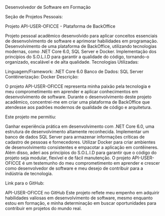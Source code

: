 Desenvolvedor de Software em Formação

Seção de Projetos Pessoais:

Projeto API-USER-OFICCE - Plataforma de BackOffice

Projeto pessoal acadêmico desenvolvido para aplicar conceitos essenciais de desenvolvimento de software e aprimorar habilidades em programação.
Desenvolvimento de uma plataforma de BackOffice, utilizando tecnologias modernas, como .NET Core 6.0, SQL Server e Docker.
Implementação dos princípios do S.O.L.I.D para garantir a qualidade do código, tornando-o organizado, escalável e de alta qualidade.
Tecnologias Utilizadas:

Linguagem/Framework: .NET Core 6.0
Banco de Dados: SQL Server
Contêinerização: Docker
Descrição:

O projeto API-USER-OFICCE representa minha paixão pela tecnologia e meu comprometimento em aprender e aplicar conhecimentos em desenvolvimento de software. Durante o desenvolvimento deste projeto acadêmico, concentrei-me em criar uma plataforma de BackOffice que atendesse aos padrões modernos de qualidade de código e arquitetura.

Este projeto me permitiu:

Ganhar experiência prática em desenvolvimento com .NET Core 6.0, uma estrutura de desenvolvimento altamente reconhecida.
Implementar um banco de dados SQL Server para armazenar informações críticas de cadastro de pessoas e fornecedores.
Utilizar Docker para criar ambientes de desenvolvimento consistentes e empacotar a aplicação em contêineres.
Além disso, aderi aos princípios do S.O.L.I.D para garantir que o código do projeto seja modular, flexível e de fácil manutenção. O projeto API-USER-OFICCE é um testemunho do meu comprometimento em aprender e crescer como desenvolvedor de software e meu desejo de contribuir para a indústria de tecnologia.

Link para o GitHub:

API-USER-OFICCE no GitHub
Este projeto reflete meu empenho em adquirir habilidades valiosas em desenvolvimento de software, mesmo enquanto estou em formação, e minha determinação em buscar oportunidades para contribuir em projetos do mundo real.





